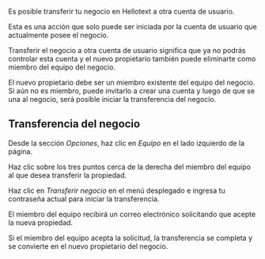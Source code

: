 Es posible transferir tu negocio en Hellotext a otra cuenta de usuario.

Esta es una acción que solo puede ser iniciada por la cuenta de usuario que actualmente posee el negocio.

Transferir el negocio a otra cuenta de usuario significa que ya no podrás controlar esta cuenta y el nuevo propietario también puede eliminarte como miembro del equipo del negocio.

El nuevo propietario debe ser un miembro existente del equipo del negocio. Si aún no es miembro, puede invitarlo a crear una cuenta y luego de que se una al negocio, será posible iniciar la transferencia del negocio.

## Transferencia del negocio

Desde la sección *Opciones*, haz clic en *Equipo* en el lado izquierdo de la página.

Haz clic sobre los tres puntos cerca de la derecha del miembro del equipo al que desea transferir la propiedad.

Haz clic en *Transferir negocio* en el menú desplegado e ingresa tu contraseña actual para iniciar la transferencia.

El miembro del equipo recibirá un correo electrónico solicitando que acepte la nueva propiedad.

Si el miembro del equipo acepta la solicitud, la transferencia se completa y se convierte en el nuevo propietario del negocio.